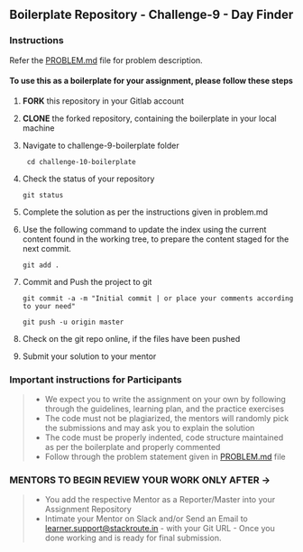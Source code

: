 ## Boilerplate Repository - Challenge-9 - Day Finder

### Instructions
Refer the [PROBLEM.md](./PROBLEM.md) file for problem description.

#### To use this as a boilerplate for your assignment, please follow these steps

1. **FORK** this repository in your Gitlab account

2. **CLONE** the forked repository, containing the boilerplate in your local machine

3. Navigate to challenge-9-boilerplate folder

    ` cd challenge-10-boilerplate`

4. Check the status of your repository

     `git status`

5. Complete the solution as per the instructions given in problem.md

6. Use the following command to update the index using the current content found in the working tree, to prepare the content staged for the next commit.

     `git add .`

7. Commit and Push the project to git

     `git commit -a -m "Initial commit | or place your comments according to your need"`

     `git push -u origin master`

8. Check on the git repo online, if the files have been pushed

9. Submit your solution to your mentor


### Important instructions for Participants
> - We expect you to write the assignment on your own by following through the guidelines, learning plan, and the practice exercises
> - The code must not be plagiarized, the mentors will randomly pick the submissions and may ask you to explain the solution
> - The code must be properly indented, code structure maintained as per the boilerplate and properly commented
> - Follow through the problem statement given in [PROBLEM.md](./PROBLEM.md) file

### MENTORS TO BEGIN REVIEW YOUR WORK ONLY AFTER ->
> - You add the respective Mentor as a Reporter/Master into your Assignment Repository
> - Intimate your Mentor on Slack and/or Send an Email to learner.support@stackroute.in - with your Git URL - Once you done working and is ready for final submission.



